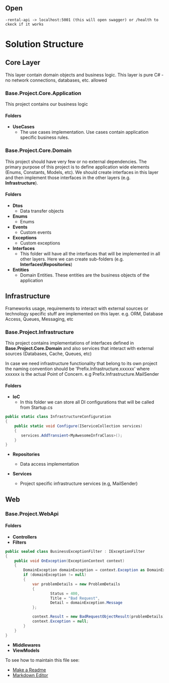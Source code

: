 
## Open
    -rental-api -> localhost:5001 (this will open swagger) or /health to ckeck if it works

# Solution Structure

## Core Layer
This layer contain domain objects and business logic. This layer is pure C# - no network connections, databases, etc. allowed

### Base.Project.Core.Application
This project contains our business logic

#### Folders

- **UseCases**
    - The use cases implementation. Use cases contain application specific business rules.

### Base.Project.Core.Domain
This project should have very few or no external dependencies. The primary purpose of this project is to define application wide elements (Enums, Constants, Models, etc). We should create interfaces in this layer and then implement those interfaces in the other layers (e.g. **Infrastructure**). 

#### Folders

- **Dtos**
    - Data transfer objects
- **Enums**
    - Enums
- **Events**
    - Custom events
- **Exceptions**
    - Custom exceptions
- **Interfaces**
    - This folder will have all the interfaces that will be implemented in all other layers. Here we can create sub-folders (e.g. **Interfaces\Repositories**)
- **Entities**
    - Domain Entities. These entities are the business objects of the application

    
## Infrastructure
Frameworks usage, requirements to interact with external sources or technology specific stuff are implemented on this layer.
e.g. ORM, Database Access, Queues, Messaging, etc

### Base.Project.Infrastructure
This project contains implementations of interfaces defined in **Base.Project.Core.Domain** and also services that interact with external sources (Databases, Cache, Queues, etc)

In case we need infrastructure functionality that belong to its own project the naming convention should be 'Prefix.Infrastructure.xxxxxx' where xxxxxx is the actual Point of Concern.
e.g Prefix.Infrastructure.MailSender

#### Folders

- **IoC**
	- In this folder we can store all DI configurations that will be called from Startup.cs

```c#
public static class InfrastructureConfiguration
{
    public static void Configure(IServiceCollection services)
    {
       services.AddTransient<MyAwesomeInfraClass>();
    }
}
```

- **Repositories**
	- Data access implementation

- **Services**
	- Project specific infrastructure services (e.g, MailSender)


## Web

### Base.Project.WebApi

#### Folders

- **Controllers**
- **Filters**

```C#
public sealed class BusinessExceptionFilter : IExceptionFilter
{
    public void OnException(ExceptionContext context)
    {
        DomainException domainException = context.Exception as DomainException;
        if (domainException != null)
        {
            var problemDetails = new ProblemDetails
            {
                    Status = 400,
                    Title = "Bad Request",
                    Detail = domainException.Message
            };

            context.Result = new BadRequestObjectResult(problemDetails);
            context.Exception = null;
        }
    }
}
```

- **Middlewares**
- **ViewModels**

To see how to maintain this file see:

- [Make a Readme](https://www.makeareadme.com/)
- [Markdown Editor](https://marketplace.visualstudio.com/items?itemName=MadsKristensen.MarkdownEditor)

  
